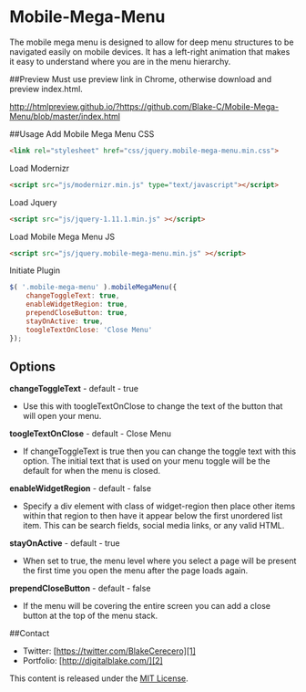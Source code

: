 Mobile-Mega-Menu
================

The mobile mega menu is designed to allow for deep menu structures to be navigated easily on mobile devices. It has a left-right animation that makes it easy to understand where you are in the menu hierarchy.

##Preview
Must use preview link in Chrome, otherwise download and preview index.html.

http://htmlpreview.github.io/?https://github.com/Blake-C/Mobile-Mega-Menu/blob/master/index.html


##Usage
Add Mobile Mega Menu CSS
```html
<link rel="stylesheet" href="css/jquery.mobile-mega-menu.min.css">
```

Load Modernizr
```html
<script src="js/modernizr.min.js" type="text/javascript"></script>
```

Load Jquery
```html
<script src="js/jquery-1.11.1.min.js" ></script>
```

Load Mobile Mega Menu JS
```html
<script src="js/jquery.mobile-mega-menu.min.js" ></script>
```

Initiate Plugin
```javascript
$( '.mobile-mega-menu' ).mobileMegaMenu({
	changeToggleText: true,
	enableWidgetRegion: true,
	prependCloseButton: true,
	stayOnActive: true,
	toogleTextOnClose: 'Close Menu'
});
```

## Options
**changeToggleText** - default - true
- Use this with toogleTextOnClose to change the text of the button that will open your menu.

**toogleTextOnClose** - default - Close Menu
- If changeToggleText is true then you can change the toggle text with this option. The initial text that is used on your menu toggle will be the default for when the menu is closed.

**enableWidgetRegion** - default - false
- Specify a div element with class of widget-region then place other items within that region to then have it appear below the first unordered list item. This can be search fields, social media links, or any valid HTML.

**stayOnActive** - default - true
- When set to true, the menu level where you select a page will be present the first time you open the menu after the page loads again.

**prependCloseButton** - default - false
- If the menu will be covering the entire screen you can add a close button at the top of the menu stack.

##Contact
   * Twitter: [https://twitter.com/BlakeCerecero][1]
   * Portfolio: [http://digitalblake.com/][2]
   
[1]: https://twitter.com/BlakeCerecero "https://twitter.com/BlakeCerecero"
[2]: http://digitalblake.com/ "http://digitalblake.com/"

This content is released under the [MIT License](http://opensource.org/licenses/MIT).